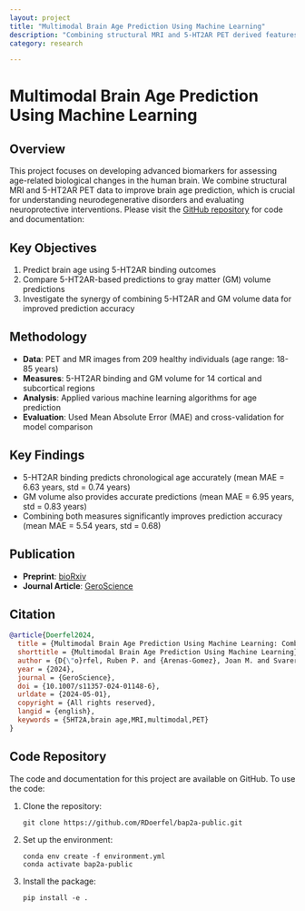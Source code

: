 ```yaml
---
layout: project
title: "Multimodal Brain Age Prediction Using Machine Learning"
description: "Combining structural MRI and 5-HT2AR PET derived features for accurate brain age prediction"
category: research

---
```


# Multimodal Brain Age Prediction Using Machine Learning

## Overview

This project focuses on developing advanced biomarkers for assessing age-related biological changes in the human brain. We combine structural MRI and 5-HT2AR PET data to improve brain age prediction, which is crucial for understanding neurodegenerative disorders and evaluating neuroprotective interventions. Please visit the [GitHub repository](https://github.com/RDoerfel/bap2a-public.git) for code and documentation: 

## Key Objectives

1. Predict brain age using 5-HT2AR binding outcomes
2. Compare 5-HT2AR-based predictions to gray matter (GM) volume predictions
3. Investigate the synergy of combining 5-HT2AR and GM volume data for improved prediction accuracy

## Methodology

- **Data**: PET and MR images from 209 healthy individuals (age range: 18-85 years)
- **Measures**: 5-HT2AR binding and GM volume for 14 cortical and subcortical regions
- **Analysis**: Applied various machine learning algorithms for age prediction
- **Evaluation**: Used Mean Absolute Error (MAE) and cross-validation for model comparison

## Key Findings

- 5-HT2AR binding predicts chronological age accurately (mean MAE = 6.63 years, std = 0.74 years)
- GM volume also provides accurate predictions (mean MAE = 6.95 years, std = 0.83 years)
- Combining both measures significantly improves prediction accuracy (mean MAE = 5.54 years, std = 0.68)

## Publication

- **Preprint**: [bioRxiv](https://www.biorxiv.org/content/10.1101/2024.02.05.578968v2)
- **Journal Article**: [GeroScience](https://doi.org/10.1007/s11357-024-01148-6)

## Citation

```bibtex
@article{Doerfel2024,
  title = {Multimodal Brain Age Prediction Using Machine Learning: Combining Structural {{MRI}} and 5-{{HT2AR PET-derived}} Features},
  shorttitle = {Multimodal Brain Age Prediction Using Machine Learning},
  author = {D{\"o}rfel, Ruben P. and {Arenas-Gomez}, Joan M. and Svarer, Claus and Ganz, Melanie and Knudsen, Gitte M. and Svensson, Jonas E. and {Plav{\'e}n-Sigray}, Pontus},
  year = {2024},
  journal = {GeroScience},
  doi = {10.1007/s11357-024-01148-6},
  urldate = {2024-05-01},
  copyright = {All rights reserved},
  langid = {english},
  keywords = {5HT2A,brain age,MRI,multimodal,PET}
}
```

## Code Repository

The code and documentation for this project are available on GitHub. To use the code:

1. Clone the repository:
   ```
   git clone https://github.com/RDoerfel/bap2a-public.git
   ```

2. Set up the environment:
   ```
   conda env create -f environment.yml
   conda activate bap2a-public
   ```

3. Install the package:
   ```
   pip install -e .
   ```

